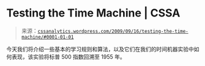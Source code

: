 <!--yml

分类：未分类

日期：2024-05-12 18:48:29

-->

# Testing the Time Machine | CSSA

> 来源：[`cssanalytics.wordpress.com/2009/09/16/testing-the-time-machine/#0001-01-01`](https://cssanalytics.wordpress.com/2009/09/16/testing-the-time-machine/#0001-01-01)

今天我们将介绍一些基本的学习规则和算法，以及它们在我们的时间机器实验中如何表现，该实验将标普 500 指数回溯至 1955 年。
